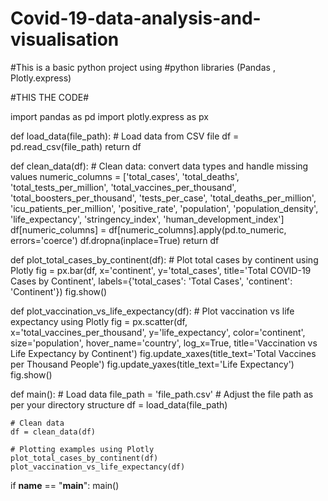 # Covid-19-data-analysis-and-visualisation
#This is a basic python project using #python libraries (Pandas , Plotly.express) 

#THIS THE CODE#

import pandas as pd
import plotly.express as px

def load_data(file_path):
    # Load data from CSV file
    df = pd.read_csv(file_path)
    return df

def clean_data(df):
    # Clean data: convert data types and handle missing values
    numeric_columns = ['total_cases', 'total_deaths', 'total_tests_per_million', 'total_vaccines_per_thousand',
                       'total_boosters_per_thousand', 'tests_per_case', 'total_deaths_per_million',
                       'icu_patients_per_million', 'positive_rate', 'population', 'population_density',
                       'life_expectancy', 'stringency_index', 'human_development_index']
    df[numeric_columns] = df[numeric_columns].apply(pd.to_numeric, errors='coerce')
    df.dropna(inplace=True)
    return df

def plot_total_cases_by_continent(df):
    # Plot total cases by continent using Plotly
    fig = px.bar(df, x='continent', y='total_cases', title='Total COVID-19 Cases by Continent',
                 labels={'total_cases': 'Total Cases', 'continent': 'Continent'})
    fig.show()

def plot_vaccination_vs_life_expectancy(df):
    # Plot vaccination vs life expectancy using Plotly
    fig = px.scatter(df, x='total_vaccines_per_thousand', y='life_expectancy', color='continent', size='population',
                     hover_name='country', log_x=True, title='Vaccination vs Life Expectancy by Continent')
    fig.update_xaxes(title_text='Total Vaccines per Thousand People')
    fig.update_yaxes(title_text='Life Expectancy')
    fig.show()

def main():
    # Load data
    file_path = 'file_path.csv'  # Adjust the file path as per your directory structure
    df = load_data(file_path)

    # Clean data
    df = clean_data(df)

    # Plotting examples using Plotly
    plot_total_cases_by_continent(df)
    plot_vaccination_vs_life_expectancy(df)

if __name__ == "__main__":
    main()
